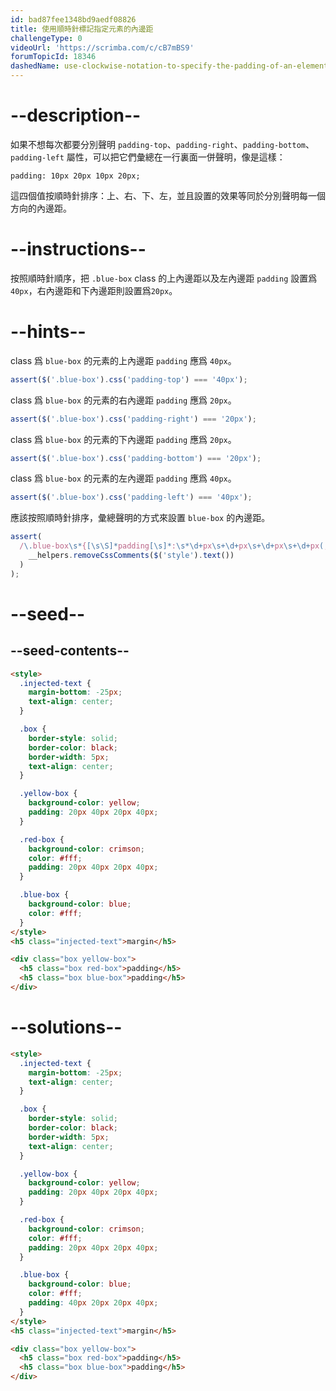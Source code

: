 ```yaml
---
id: bad87fee1348bd9aedf08826
title: 使用順時針標記指定元素的內邊距
challengeType: 0
videoUrl: 'https://scrimba.com/c/cB7mBS9'
forumTopicId: 18346
dashedName: use-clockwise-notation-to-specify-the-padding-of-an-element
---
```


# --description--

如果不想每次都要分別聲明 `padding-top`、`padding-right`、`padding-bottom`、`padding-left` 屬性，可以把它們彙總在一行裏面一併聲明，像是這樣：

`padding: 10px 20px 10px 20px;`

這四個值按順時針排序：上、右、下、左，並且設置的效果等同於分別聲明每一個方向的內邊距。

# --instructions--

按照順時針順序，把 `.blue-box` class 的上內邊距以及左內邊距 `padding` 設置爲 `40px`，右內邊距和下內邊距則設置爲`20px`。

# --hints--

class 爲 `blue-box` 的元素的上內邊距 `padding` 應爲 `40px`。

```js
assert($('.blue-box').css('padding-top') === '40px');
```

class 爲 `blue-box` 的元素的右內邊距 `padding` 應爲 `20px`。

```js
assert($('.blue-box').css('padding-right') === '20px');
```

class 爲 `blue-box` 的元素的下內邊距 `padding` 應爲 `20px`。

```js
assert($('.blue-box').css('padding-bottom') === '20px');
```

class 爲 `blue-box` 的元素的左內邊距 `padding` 應爲 `40px`。

```js
assert($('.blue-box').css('padding-left') === '40px');
```

應該按照順時針排序，彙總聲明的方式來設置 `blue-box` 的內邊距。

```js
assert(
  /\.blue-box\s*{[\s\S]*padding[\s]*:\s*\d+px\s+\d+px\s+\d+px\s+\d+px(;\s*[^}]+\s*}|;?\s*})/.test(
    __helpers.removeCssComments($('style').text())
  )
);
```

# --seed--

## --seed-contents--

```html
<style>
  .injected-text {
    margin-bottom: -25px;
    text-align: center;
  }

  .box {
    border-style: solid;
    border-color: black;
    border-width: 5px;
    text-align: center;
  }

  .yellow-box {
    background-color: yellow;
    padding: 20px 40px 20px 40px;
  }

  .red-box {
    background-color: crimson;
    color: #fff;
    padding: 20px 40px 20px 40px;
  }

  .blue-box {
    background-color: blue;
    color: #fff;
  }
</style>
<h5 class="injected-text">margin</h5>

<div class="box yellow-box">
  <h5 class="box red-box">padding</h5>
  <h5 class="box blue-box">padding</h5>
</div>
```

# --solutions--

```html
<style>
  .injected-text {
    margin-bottom: -25px;
    text-align: center;
  }

  .box {
    border-style: solid;
    border-color: black;
    border-width: 5px;
    text-align: center;
  }

  .yellow-box {
    background-color: yellow;
    padding: 20px 40px 20px 40px;
  }

  .red-box {
    background-color: crimson;
    color: #fff;
    padding: 20px 40px 20px 40px;
  }

  .blue-box {
    background-color: blue;
    color: #fff;
    padding: 40px 20px 20px 40px;
  }
</style>
<h5 class="injected-text">margin</h5>

<div class="box yellow-box">
  <h5 class="box red-box">padding</h5>
  <h5 class="box blue-box">padding</h5>
</div>
```

